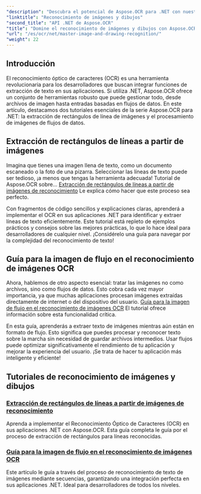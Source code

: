 ```yaml
---
"description": "Descubra el potencial de Aspose.OCR para .NET con nuestros tutoriales sobre reconocimiento de imágenes y dibujos, llevando la extracción de texto a sus aplicaciones sin esfuerzo."
"linktitle": "Reconocimiento de imágenes y dibujos"
"second_title": "API .NET de Aspose.OCR"
"title": "Domine el reconocimiento de imágenes y dibujos con Aspose.OCR para .NET"
"url": "/es/ocr/net/master-image-and-drawing-recognition/"
"weight": 22
---
```


## Introducción

El reconocimiento óptico de caracteres (OCR) es una herramienta revolucionaria para los desarrolladores que buscan integrar funciones de extracción de texto en sus aplicaciones. Si utiliza .NET, Aspose.OCR ofrece un conjunto de herramientas robusto que puede gestionar todo, desde archivos de imagen hasta entradas basadas en flujos de datos. En este artículo, destacamos dos tutoriales esenciales de la serie Aspose.OCR para .NET: la extracción de rectángulos de línea de imágenes y el procesamiento de imágenes de flujos de datos. 

## Extracción de rectángulos de líneas a partir de imágenes

Imagina que tienes una imagen llena de texto, como un documento escaneado o la foto de una pizarra. Seleccionar las líneas de texto puede ser tedioso, ¡a menos que tengas la herramienta adecuada! Tutorial de Aspose.OCR sobre... [Extracción de rectángulos de líneas a partir de imágenes de reconocimiento](./line-rectangles-from-images-recognition/) Le explica cómo hacer que este proceso sea perfecto.

Con fragmentos de código sencillos y explicaciones claras, aprenderá a implementar el OCR en sus aplicaciones .NET para identificar y extraer líneas de texto eficientemente. Este tutorial está repleto de ejemplos prácticos y consejos sobre las mejores prácticas, lo que lo hace ideal para desarrolladores de cualquier nivel. ¡Considérelo una guía para navegar por la complejidad del reconocimiento de texto!

## Guía para la imagen de flujo en el reconocimiento de imágenes OCR

Ahora, hablemos de otro aspecto esencial: tratar las imágenes no como archivos, sino como flujos de datos. Esto cobra cada vez mayor importancia, ya que muchas aplicaciones procesan imágenes extraídas directamente de internet o del dispositivo del usuario. [Guía para la imagen de flujo en el reconocimiento de imágenes OCR](./guide-to-image-from-stream/) El tutorial ofrece información sobre esta funcionalidad crítica.

En esta guía, aprenderás a extraer texto de imágenes mientras aún están en formato de flujo. Esto significa que puedes procesar y reconocer texto sobre la marcha sin necesidad de guardar archivos intermedios. Usar flujos puede optimizar significativamente el rendimiento de tu aplicación y mejorar la experiencia del usuario. ¡Se trata de hacer tu aplicación más inteligente y eficiente!

## Tutoriales de reconocimiento de imágenes y dibujos
### [Extracción de rectángulos de líneas a partir de imágenes de reconocimiento](./line-rectangles-from-images-recognition/)
Aprenda a implementar el Reconocimiento Óptico de Caracteres (OCR) en sus aplicaciones .NET con Aspose.OCR. Esta guía completa le guía por el proceso de extracción de rectángulos para líneas reconocidas.
### [Guía para la imagen de flujo en el reconocimiento de imágenes OCR](./guide-to-image-from-stream/)
Este artículo le guía a través del proceso de reconocimiento de texto de imágenes mediante secuencias, garantizando una integración perfecta en sus aplicaciones .NET. Ideal para desarrolladores de todos los niveles.